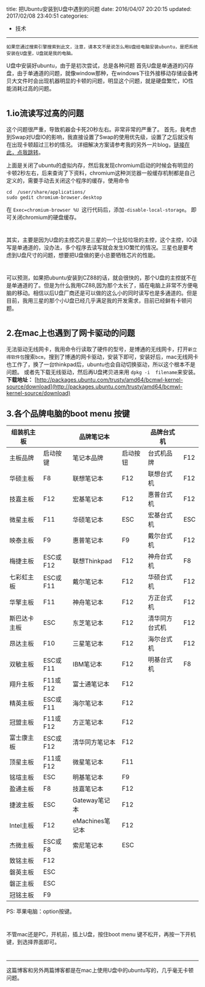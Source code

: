 title: 把Ubuntu安装到U盘中遇到的问题
date: 2016/04/07 20:20:15
updated: 2017/02/08 23:40:51
categories:
- 技术
---
   
    如果您通过搜索引擎搜索到此文，注意，请本文不是说怎么用U盘给电脑安装ubuntu，是把系统安装在U盘里，U盘就是我的电脑。
    
U盘中安装好ubuntu，由于是初次尝试，总是各种问题
首先U盘是单通道的闪存盘，由于单通道的问题，就像window那种，在windows下往外接移动存储设备拷贝大文件时会出现机器明显的卡顿的问题，明显这个问题，就是硬盘繁忙，IO性能消耗过高的问题。
# 
## 1.io流读写过高的问题
这个问题很严重，导致机器会卡死20秒左右。非常非常的严重了。
首先，我考虑到Swap对U盘IO的影响，我直接设置了Swap的使用优先级，设置了之后就没有在出现卡顿超过三秒的情况。
详细解决方案请参考我的另外一片blog，[链接在此，点我跳转](http://androidyuan.com/post/ubuntu%E4%BF%AE%E6%94%B9%E8%99%9A%E6%8B%9F%E5%86%85%E5%AD%98%E4%BD%BF%E7%94%A8%E9%87%8F)。

上面是关闭了ubuntu的虚拟内存，然后我发现chromium启动的时候会有明显的卡顿2秒左右，后来查询了下资料，chromium这种浏览器一般缓存机制都是自己定义的，需要手动去关闭这个程序的缓存，使用命令
``` shell
cd  /user/share/applications/
sudo gedit chromium-browser.desktop
```
在 `Exec=chromium-browser %U `这行代码后，添加`-disable-local-storage`。
即可关闭chromium的硬盘缓存。
# 
其实，主要是因为U盘的主控芯片是三星的一个比较垃圾的主控，这个主控，IO读写是单通道的，没办法，多个程序去读写就会发生IO繁忙的情况。三星也是要考虑到U盘尺寸的问题，想要把U盘做的更小总要牺牲芯片的性能。
# 
可以预测，如果把ubuntu安装到CZ88的话，就会很快的，那个U盘的主控就不在是单通道的了。但是为什么我用CZ88,因为那个太长了，插在电脑上非常不方便电脑的移动。相信以后U盘厂商还是可以做的这么小的同时读写也是多通道的。但是目前，我用三星的那个小U盘已经几乎满足我的开发需求，目前已经鲜有卡顿问题。
# 
## 2.在mac上也遇到了网卡驱动的问题
无法驱动无线网卡，我用命令行读取了硬件的型号，是博通的无线网卡，打开`新立得软件包`搜索`bcm`，搜到了博通的网卡驱动，安装下即可，安装好后，mac无线网卡也工作了，换了一台thinkpad后，ubuntu也会自动切换驱动，所以这个根本不是问题。
或者先下载无线驱动，然后再U盘拷贝进来用 `dpkg -i  filename`来安装。**下载地址：**
[http://packages.ubuntu.com/trusty/amd64/bcmwl-kernel-source/download](http://packages.ubuntu.com/trusty/amd64/bcmwl-kernel-source/download)

##  3.各个品牌电脑的boot menu 按键

<table class="tableizer-table">
<thead><tr class="tableizer-firstrow"><th>组装机主板</th><th>&nbsp;</th><th>品牌笔记本</th><th>&nbsp;</th><th>品牌台式机</th><th>&nbsp;</th></tr></thead><tbody>
 <tr><td>主板品牌</td><td>启动按键</td><td>笔记本品牌</td><td>启动按钮</td><td>台式机品牌</td><td>F12</td></tr>
 <tr><td>华硕主板</td><td>F8</td><td>联想笔记本</td><td>F12</td><td>联想台式机</td><td>F12</td></tr>
 <tr><td>技嘉主板</td><td>F12</td><td>宏基笔记本</td><td>F12</td><td>惠普台式机</td><td>F12</td></tr>
 <tr><td>微星主板</td><td>F11</td><td>华硕笔记本</td><td>ESC</td><td>宏基台式机</td><td>ESC</td></tr>
 <tr><td>映泰主板</td><td>F9</td><td>惠普笔记本</td><td>F9</td><td>戴尔台式机</td><td>F12</td></tr>
 <tr><td>梅捷主板</td><td>ESC或F12</td><td>联想Thinkpad</td><td>F12</td><td>神舟台式机</td><td>F8</td></tr>
 <tr><td>七彩虹主板</td><td>ESC或F11</td><td>戴尔笔记本</td><td>F12</td><td>华硕台式机</td><td>F12</td></tr>
 <tr><td>华擎主板</td><td>F11</td><td>神舟笔记本</td><td>F12</td><td>方正台式机</td><td>F12</td></tr>
 <tr><td>斯巴达卡主板</td><td>ESC</td><td>东芝笔记本</td><td>F12</td><td>清华同方台式机</td><td>F12</td></tr>
 <tr><td>昂达主板</td><td>F10</td><td>三星笔记本</td><td>F12</td><td>海尔台式机</td><td>F12</td></tr>
 <tr><td>双敏主板</td><td>ESC或F11</td><td>IBM笔记本</td><td>F12</td><td>明基台式机</td><td>F8</td></tr>
 <tr><td>翔升主板</td><td>F11或F12</td><td>富士通笔记本</td><td>F12</td><td>&nbsp;</td><td>&nbsp;</td></tr>
 <tr><td>精英主板</td><td>ESC或F11</td><td>海尔笔记本</td><td>F12</td><td>&nbsp;</td><td>&nbsp;</td></tr>
 <tr><td>冠盟主板</td><td>F11或F12</td><td>方正笔记本</td><td>F12</td><td>&nbsp;</td><td>&nbsp;</td></tr>
 <tr><td>富士康主板</td><td>ESC或F12</td><td>清华同方笔记本</td><td>F12</td><td>&nbsp;</td><td>&nbsp;</td></tr>
 <tr><td>顶星主板</td><td>F11或F12</td><td>微星笔记本</td><td>F11</td><td>&nbsp;</td><td>&nbsp;</td></tr>
 <tr><td>铭瑄主板</td><td>ESC</td><td>明基笔记本</td><td>F9</td><td>&nbsp;</td><td>&nbsp;</td></tr>
 <tr><td>盈通主板</td><td>F8</td><td>技嘉笔记本</td><td>F12</td><td>&nbsp;</td><td>&nbsp;</td></tr>
 <tr><td>捷波主板</td><td>ESC</td><td>Gateway笔记本</td><td>F12</td><td>&nbsp;</td><td>&nbsp;</td></tr>
 <tr><td>Intel主板</td><td>F12</td><td>eMachines笔记本</td><td>F12</td><td>&nbsp;</td><td>&nbsp;</td></tr>
 <tr><td>杰微主板</td><td>ESC或F8</td><td>索尼笔记本</td><td>ESC</td><td>&nbsp;</td><td>&nbsp;</td></tr>
 <tr><td>致铭主板</td><td>F12</td><td>&nbsp;</td><td>&nbsp;</td><td>&nbsp;</td><td>&nbsp;</td></tr>
 <tr><td>磐英主板</td><td>ESC</td><td>&nbsp;</td><td>&nbsp;</td><td>&nbsp;</td><td>&nbsp;</td></tr>
 <tr><td>磐正主板</td><td>ESC</td><td>&nbsp;</td><td>&nbsp;</td><td>&nbsp;</td><td>&nbsp;</td></tr>
 <tr><td>冠铭主板</td><td>F9</td><td>&nbsp;</td><td>&nbsp;</td><td>&nbsp;</td><td></td></tr>
</tbody></table>


PS: 苹果电脑：option按键。
# 
不管mac还是PC，开机前，插上U盘，按住boot menu 键不松开，再按一下开机键，到选择界面即可。

# 
---------------------------

这篇博客和另外两篇博客都是在mac上使用U盘中的ubuntu写的，几乎毫无卡顿问题。